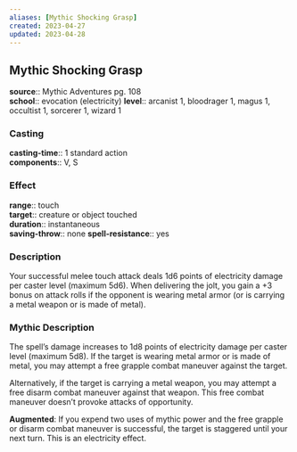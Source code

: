 ```yaml
---
aliases: [Mythic Shocking Grasp]
created: 2023-04-27
updated: 2023-04-28
---
```


## Mythic Shocking Grasp

**source**:: Mythic Adventures pg. 108  
**school**:: evocation (electricity)
**level**:: arcanist 1, bloodrager 1, magus 1, occultist 1, sorcerer 1, wizard 1

### Casting

**casting-time**:: 1 standard action  
**components**:: V, S

### Effect

**range**:: touch  
**target**:: creature or object touched  
**duration**:: instantaneous  
**saving-throw**:: none
**spell-resistance**:: yes

### Description

Your successful melee touch attack deals 1d6 points of electricity damage per caster level (maximum 5d6). When delivering the jolt, you gain a +3 bonus on attack rolls if the opponent is wearing metal armor (or is carrying a metal weapon or is made of metal).

### Mythic Description

The spell’s damage increases to 1d8 points of electricity damage per caster level (maximum 5d8). If the target is wearing metal armor or is made of metal, you may attempt a free grapple combat maneuver against the target.  
  
Alternatively, if the target is carrying a metal weapon, you may attempt a free disarm combat maneuver against that weapon. This free combat maneuver doesn’t provoke attacks of opportunity.  
  
**Augmented**: If you expend two uses of mythic power and the free grapple or disarm combat maneuver is successful, the target is staggered until your next turn. This is an electricity effect.
